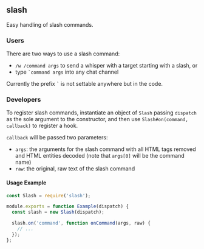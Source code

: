 slash
-----

Easy handling of slash commands.

### Users

There are two ways to use a slash command:

* `/w /command args` to send a whisper with a target starting with a slash, or
* type `` `command args `` into any chat channel

Currently the prefix `` ` `` is not settable anywhere but in the code.

### Developers

To register slash commands, instantiate an object of `Slash` passing `dispatch`
as the sole argument to the constructor, and then use
`Slash#on(command, callback)` to register a hook.

`callback` will be passed two parameters:
* `args`: the arguments for the slash command with all HTML tags removed and
  HTML entities decoded (note that `args[0]` will be the command name)
* `raw`: the original, raw text of the slash command

#### Usage Example

```js
const Slash = require('slash');

module.exports = function Example(dispatch) {
  const slash = new Slash(dispatch);

  slash.on('command', function onCommand(args, raw) {
    // ...
  });
};
```
